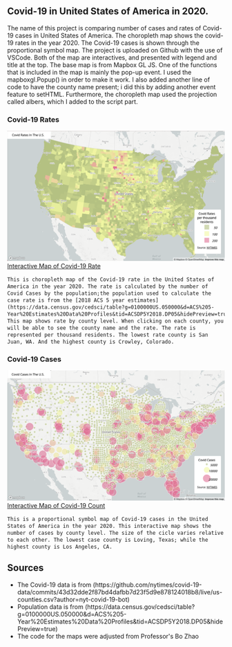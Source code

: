 ## Covid-19 in United States of America in 2020.

The name of this project is comparing number of cases and rates of Covid-19 cases in United States of America. The choropleth map shows the covid-19 rates in the year 2020. The Covid-19 cases is shown through the proportional symbol map. The project is uploaded on Github with the use of VSCode. Both of the map are interactives, and presented with legend and title at the top. The base map is from Mapbox GL JS. One of the functions that is included in the map is mainly the pop-up event. I used the mapboxgl.Popup() in order to make it work. I also added another line of code to have the county name present; i did this by adding another event feature to setHTML. Furthermore, the choropleth map used the projection called albers, which I added to the script part.

### Covid-19 Rates 
![Covid rate](assets/covid_rate.png)
[Interactive Map of Covid-19 Rate](http://127.0.0.1:5500/map1.html)

    This is choropleth map of the Covid-19 rate in the United States of America in the year 2020. The rate is calculated by the number of Covid Cases by the population;the population used to calculate the case rate is from the [2018 ACS 5 year estimates](https://data.census.gov/cedsci/table?g=0100000US.050000&d=ACS%205-Year%20Estimates%20Data%20Profiles&tid=ACSDP5Y2018.DP05&hidePreview=true). This map shows rate by county level. When clicking on each county, you will be able to see the county name and the rate. The rate is represented per thousand residents. The lowest rate county is San Juan, WA. And the highest county is Crowley, Colorado. 
    
### Covid-19 Cases
![Covid counts](assets/covid_counts.png)
[Interactive Map of Covid-19 Count](http://127.0.0.1:5500/map2.html)

    This is a proportional symbol map of Covid-19 cases in the United States of America in the year 2020. This interactive map shows the number of cases by county level. The size of the cicle varies relative to each other. The lowest case county is Loving, Texas; while the highest county is Los Angeles, CA. 

## Sources
<ul>
    <li>The Covid-19 data is from (https://github.com/nytimes/covid-19-data/commits/43d32dde2f87bd4dafbb7d23f5d9e878124018b8/live/us-counties.csv?author=nyt-covid-19-bot)</li>
    <li>Population data is from (https://data.census.gov/cedsci/table?g=0100000US.050000&d=ACS%205-Year%20Estimates%20Data%20Profiles&tid=ACSDP5Y2018.DP05&hidePreview=true)</li>
    <li>The code for the maps were adjusted from Professor's Bo Zhao</li>
</ul>


